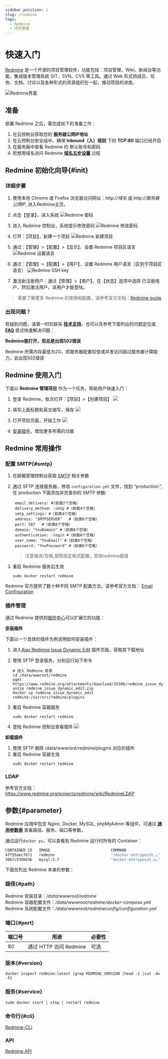 ```yaml
---
sidebar_position: 1
slug: /redmine
tags:
  - Redmine
  - 项目管理
---
```


# 快速入门

[Redmine](https://www.redmine.org/) 是一个开源的项目管理软件，功能包括：项目管理、Wiki、新闻台等功能，集成版本管理系统 GIT、SVN、CVS 等工具。通过 Web 形式把成员、任务、文档、讨论以及各种形式的资源组织在一起，推动项目的进度。

![Redmine界面](https://libs.websoft9.com/Websoft9/DocsPicture/zh/redmine/redmine-gui-websoft9.jpg)

## 准备

部署  Redmine 之后，需完成如下的准备工作：

1. 在云控制台获取您的 **服务器公网IP地址** 
2. 在云控制台安全组中，确保 **Inbound（入）规则** 下的 **TCP:80** 端口已经开启
3. 在服务器中查看 Redmine 的 默认账号和密码  
4. 若想用域名访问  Redmine **[域名五步设置](./administrator/domain_step)** 过程


## Redmine 初始化向导{#init}

### 详细步骤

1. 使用本地 Chrome 或 Firefox 浏览器访问网址：*http://域名* 或 *http://服务器公网IP*, 进入Redmine主页。

2. 点击【登录】，进入系统
   ![Redmine 密码](https://libs.websoft9.com/Websoft9/DocsPicture/zh/redmine/redmine-login-websoft9.png)

3. 进入 Redmine 控制台，系统提示修改密码 
   ![Redmine 修改密码](https://libs.websoft9.com/Websoft9/DocsPicture/zh/redmine/redmine-resetpwf-websoft9.png)

4. 打开：【项目】，新建一个项目
   ![Redmine 新建项目](https://libs.websoft9.com/Websoft9/DocsPicture/zh/redmine/redmine-createproject-websoft9.png)

5. 通过：【管理】>【配置】>【显示】，设置 Redmine 项目区语言
   ![Redmine 设置语言](https://libs.websoft9.com/Websoft9/DocsPicture/zh/redmine/redmine-language-websoft9.png)

6. 通过：【管理】>【配置】>【用户】，设置 Redmine 用户语言（区别于项目区语言）
   ![Redmine SSH key](https://libs.websoft9.com/Websoft9/DocsPicture/en/redmine/redmine-userlanguage-websoft9.png)
   
7. 激活新注册用户：通过【管理】>【用户】，在【状态】选项中选择 已注册用户，然后激活用户，该用户才能登陆。

> 需要了解更多 Redmine 的使用和配置，请参考官方文档：[Redmine guide](https://www.redmine.org/projects/redmine/wiki/Guide)

### 出现问题？

若碰到问题，请第一时刻联系 **[技术支持](./helpdesk)**。也可以先参考下面列出的问题定位或  **[FAQ](./faq#setup)** 尝试快速解决问题：

**Redmine能打开，但总是出现502错误**

Redmine 所需内存最低为2G，若服务器配置较低或并发访问超过服务器计算能力，会出现502错误

## Redmine 使用入门

下面以 **Redmine 管理项目** 作为一个任务，帮助用户快速入门：

1. 登录 Redmine，依次打开：【项目】>【创建项目】
   ![](https://libs.websoft9.com/Websoft9/DocsPicture/zh/redmine/redmine-createproject001-websoft9.png)

2. 填写上面标题和英文缩写，保存
   ![](https://libs.websoft9.com/Websoft9/DocsPicture/zh/redmine/redmine-createproject002-websoft9.png)

3. 打开项目页面，开始工作
   ![](https://libs.websoft9.com/Websoft9/DocsPicture/zh/redmine/redmine-createproject003-websoft9.png)

4. [安装插件](#plugin)，增加更多所需的功能

## Redmine 常用操作

### 配置 SMTP{#smtp}

1. 在邮箱管理控制台获取 [SMTP](./administrator/smtp) 相关参数

2. 通过 SFTP 连接服务器，修改 `configuration.yml` 文件，找到 “production:”, 在 production 下面添加并完善你的 SMTP 参数:  
   ```
    email_delivery: #(前面2个空格）
    delivery_method: :smtp #（前面4个空格）
    smtp_settings: #（前面4个空格）
    address: "SMTPSERVER"	#（前面6个空格）
    port: 587	#（前面6个空格）
    domain: "YouDomain"	#（前面6个空格）
    authentication: :login #（前面6个空格）
    user_name: "YouEmail" #（前面6个空格）
    password: "YouPassword" #（前面6个空格）
    ```
    > 注意缩进/空格,按照规定格式配置，否则redmine报错

3. 重启 Redmine 服务后生效
   ```
   sudo docker restart redmine
   ```

Redmine 官方提供了数十种不同 SMTP 配置方法，请参考官方文档： [Email Configuration](https://www.redmine.org/projects/redmine/wiki/EmailConfiguration)

### 插件管理

通过 Redmine 提供的[插件中心](https://www.redmine.org/plugins)可以扩展它的功能：

**安装插件**

下面以一个具体的插件为例说明如何安装插件：  

1. 进入[Ajax Redmine Issue Dynamic Edit](https://www.redmine.org/plugins/redmine_issue_dynamic_edit) 插件页面，获取其下载地址

2. 使用 SFTP 登录服务，分别运行如下命令
   ```
   # 进入 Redmine 目录
   cd /data/wwwroot/redmine
   wget https://www.redmine.org/attachments/download/25386/redmine_issue_dynamic_edit.zip
   unzip redmine_issue_dynamic_edit.zip 
   docker cp redmine_issue_dynamic_edit redmine:/usr/src/redmine/plugins
   ```

3. 重启 Redmine 容器服务
   ```
   sudo docker restart redmine
   ```
   
4. 登陆 Redmine 控制台查看插件
   ![](https://libs.websoft9.com/Websoft9/DocsPicture/zh/redmine/redmine-installplugindy-websoft9.png)

**卸载插件**

1. 使用 SFTP 删除 /data/wwwroot/redmine/plugins 对应的插件
2. 重启 Redmine 容器生效
   ```
   sudo docker restart redmine
   ```

### LDAP

参考官方文档：https://www.redmine.org/projects/redmine/wiki/RedmineLDAP



## 参数{#parameter}

Redmine 应用中包含 Nginx, Docker, MySQL, phpMyAdmin 等组件，可通过 **[通用参数表](./administrator/parameter)** 查看路径、服务、端口等参数。  

通过运行`docker ps`，可以查看到 Redmine 运行时所有的 Container：

```bash
CONTAINER ID   IMAGE                           COMMAND                  CREATED              STATUS                PORTS                               NAMES
4ff55aec7671   redmine                         "/docker-entrypoint.…"   11 seconds ago       Up 10 seconds         0.0.0.0:9010->3000/tcp              redmine
3067c535663b   mysql:5.7                       "docker-entrypoint.s…"   About a minute ago   Up 58 seconds         33060/tcp, 0.0.0.0:3309->3306/tcp   redmine-mysql
```


下面仅列出 Redmine 本身的参数：

### 路径{#path}

Redmine 安装目录：*/data/wwwroot/redmine*  
Redmine 容器配置文件：*/data/wwwroot/redmine/docker-compose.yml*  
Redmine 系统配置文件：*/data/wwwroot/redmineconfig/configuration.yml*  

### 端口{#port}

| 端口号 | 用途                                          | 必要性 |
| ------ | --------------------------------------------- | ------ |
| 80   | 通过 HTTP 访问 Redmine | 可选   |

### 版本{#version}

```shell
docker inspect redmine:latest |grep REDMINE_VERSION |head -1 |cut -d= -f2
```

### 服务{#service}

```shell
sudo docker start | stop | restart redmine
```

### 命令行{#cli}

[Redmine-CLI](https://pypi.org/project/Redmine-CLI/)

### API

[Redmine API](https://www.redmine.org/projects/redmine/wiki/Rest_api)
